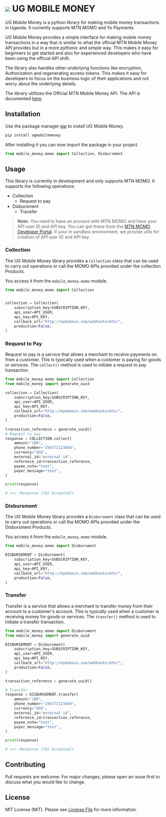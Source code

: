 # <img src="https://flagcdn.com/w40/ug.png"> UG MOBILE MONEY

UG Mobile Money is a python library for making mobile money transactions in Uganda. It currently supports MTN MOMO and Yo Payments

UG Mobile Money provides a simple interface for making mobile money transactions in a way that is similar to what the official MTN Mobile Money API provides but in a more pythonic and simple way. This makes it easy for beginners to get started and also for experienced developers who have been using the official API shift.

The library also handles other underlying functions like encryption, Authorization and regenerating access tokens. This makes it easy for developers to focus on the business logic of their applications and not worry about the underlying details.

The library utitlizes the Official MTN Mobile Money API. The API is documented [here](https://momodeveloper.mtn.com).


## Installation

Use the package manager [pip](https://pip.pypa.io/en/stable/) to install UG Mobile Money.

```sh
pip install ugmobilemoney
```

After installing it you can now import the package in your project.

```python
from mobile_money.momo import Collection, Disbursment
```

## Usage

This library is currently in development and only supports MTN MOMO. It supports the following operations:

- Collection
  - Request to pay
- Disbursment
  - Transfer

> **Note:** You need to have an account with MTN MOMO and have your API user ID and API key. You can get these from the [MTN MOMO Developer Portal](https://momodeveloper.mtn.com). If your in sandbox environment, we provide utils for creation of API user ID and API key.

### Collection

The UG Mobile Money library provides a `Collection` class that can be used to carry out operations or call the MOMO APIs provided under the collection Products.

You access it from the `mobile_money.momo` module.

```py
from mobile_money.momo import Collection


collection = Collection(
    subscription_key=SUBSCRIPTION_KEY,
    api_user=API_USER,
    api_key=API_KEY,
    callback_url="http://mydomain.com/webhooks/mtn/",
    production=False,
)
```

### Request to Pay

Request to pay is a service that allows a merchant to receive payments on from a customer. This is typically used when a customer is paying for goods or services. The `collect()` method is used to initiate a request to pay transaction.

```py
from mobile_money.momo import Collection
from mobile_money import generate_uuid

collection = Collection(
    subscription_key=SUBSCRIPTION_KEY,
    api_user=API_USER,
    api_key=API_KEY,
    callback_url="http://mydomain.com/webhooks/mtn/",
    production=False,
)

transaction_reference = generate_uuid()
# Request to pay
response = COLLECTION.collect(
    amount="100",
    phone_number="256772123456",
    currency="UGX",
    external_id="external id",
    reference_id=transaction_reference,
    payee_note="test",
    payer_message="test",
)

print(response)

# >>> <Response [202 Accepted]>
```

### Disbursment

The UG Mobile Money library provides a `Disbursment` class that can be used to carry out operations or call the MOMO APIs provided under the Disbursment Products.

You access it from the `mobile_money.momo` module.

```py
from mobile_money.momo import Disbursment

DISBURSEMENT = Disbursment(
    subscription_key=SUBSCRIPTION_KEY,
    api_user=API_USER,
    api_key=API_KEY,
    callback_url="http://mydomain.com/webhooks/mtn/",
    production=False,
)
```

### Transfer

Transfer is a service that allows a merchant to transfer money from their account to a customer's account. This is typically used when a customer is receiving money for goods or services. The `transfer()` method is used to initiate a transfer transaction.

```py
from mobile_money.momo import Disbursment
from mobile_money import generate_uuid

DISBURSEMENT = Disbursment(
    subscription_key=SUBSCRIPTION_KEY,
    api_user=API_USER,
    api_key=API_KEY,
    callback_url="http://mydomain.com/webhooks/mtn/",
    production=False,
)

transaction_reference = generate_uuid()

# Transfer
response = DISBURSEMENT.transfer(
    amount="100",
    phone_number="256772123456",
    currency="UGX",
    external_id="external id",
    reference_id=transaction_reference,
    payee_note="test",
    payer_message="test",
)

print(response)

# >>> <Response [202 Accepted]>
```

## Contributing

Pull requests are welcome. For major changes, please open an issue first to discuss what you would like to change.

## License

MIT License (MIT). Please see [License File](LICENSE) for more information.